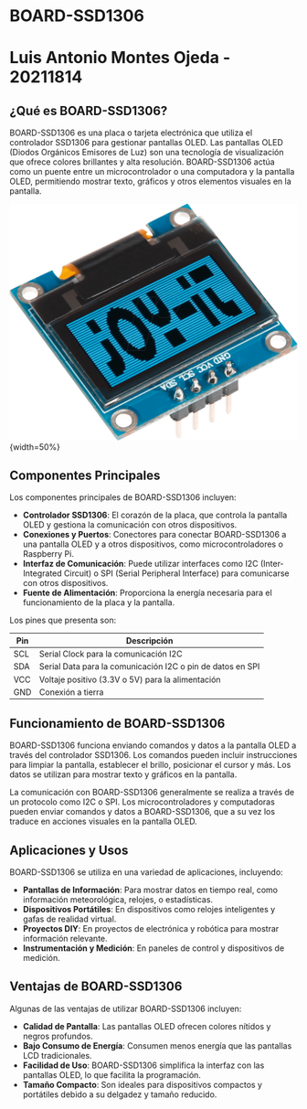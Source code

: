 # BOARD-SSD1306
# Luis Antonio Montes Ojeda - 20211814

## ¿Qué es BOARD-SSD1306?

BOARD-SSD1306 es una placa o tarjeta electrónica que utiliza el controlador SSD1306 para gestionar pantallas OLED. Las pantallas OLED (Diodos Orgánicos Emisores de Luz) son una tecnología de visualización que ofrece colores brillantes y alta resolución. BOARD-SSD1306 actúa como un puente entre un microcontrolador o una computadora y la pantalla OLED, permitiendo mostrar texto, gráficos y otros elementos visuales en la pantalla.

![](Display.png){width=50%}

## Componentes Principales

Los componentes principales de BOARD-SSD1306 incluyen:

- **Controlador SSD1306**: El corazón de la placa, que controla la pantalla OLED y gestiona la comunicación con otros dispositivos.
- **Conexiones y Puertos**: Conectores para conectar BOARD-SSD1306 a una pantalla OLED y a otros dispositivos, como microcontroladores o Raspberry Pi.
- **Interfaz de Comunicación**: Puede utilizar interfaces como I2C (Inter-Integrated Circuit) o SPI (Serial Peripheral Interface) para comunicarse con otros dispositivos.
- **Fuente de Alimentación**: Proporciona la energía necesaria para el funcionamiento de la placa y la pantalla.

Los pines que presenta son:

| Pin                | Descripción                                        |
|--------------------|----------------------------------------------------|
| SCL                | Serial Clock para la comunicación I2C             |
| SDA                | Serial Data para la comunicación I2C o pin de datos en SPI |
| VCC                | Voltaje positivo (3.3V o 5V) para la alimentación  |
| GND                | Conexión a tierra                                  |

## Funcionamiento de BOARD-SSD1306

BOARD-SSD1306 funciona enviando comandos y datos a la pantalla OLED a través del controlador SSD1306. Los comandos pueden incluir instrucciones para limpiar la pantalla, establecer el brillo, posicionar el cursor y más. Los datos se utilizan para mostrar texto y gráficos en la pantalla.

La comunicación con BOARD-SSD1306 generalmente se realiza a través de un protocolo como I2C o SPI. Los microcontroladores y computadoras pueden enviar comandos y datos a BOARD-SSD1306, que a su vez los traduce en acciones visuales en la pantalla OLED.

## Aplicaciones y Usos

BOARD-SSD1306 se utiliza en una variedad de aplicaciones, incluyendo:

- **Pantallas de Información**: Para mostrar datos en tiempo real, como información meteorológica, relojes, o estadísticas.
- **Dispositivos Portátiles**: En dispositivos como relojes inteligentes y gafas de realidad virtual.
- **Proyectos DIY**: En proyectos de electrónica y robótica para mostrar información relevante.
- **Instrumentación y Medición**: En paneles de control y dispositivos de medición.

## Ventajas de BOARD-SSD1306

Algunas de las ventajas de utilizar BOARD-SSD1306 incluyen:

- **Calidad de Pantalla**: Las pantallas OLED ofrecen colores nítidos y negros profundos.
- **Bajo Consumo de Energía**: Consumen menos energía que las pantallas LCD tradicionales.
- **Facilidad de Uso**: BOARD-SSD1306 simplifica la interfaz con las pantallas OLED, lo que facilita la programación.
- **Tamaño Compacto**: Son ideales para dispositivos compactos y portátiles debido a su delgadez y tamaño reducido.


